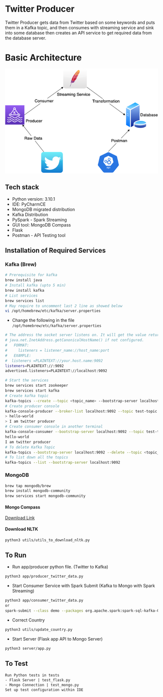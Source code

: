 
# Twitter Producer

Twitter Producer gets data from Twitter based on some keywords and puts them in a Kafka topic, and then consumes with streaming service and sink into some database then creates an API service to get required data from the database server.

# Basic Architecture

![structure](./architecture/Twitter-Producer.png)

## Tech stack
- Python version: 3.10.1
- IDE: PyCharmCE
- MongoDB migrated distribution
- Kafka Distribution
- PySpark - Spark Streaming
- GUI tool: MongoDB Compass
- Flask
- Postman - API Testing tool

## Installation of Required Services

### Kafka (Brew)

```bash
# Prerequisite for kafka
brew install java
# Install kafka (upto 5 min)
brew install kafka
# List services
brew services list
# May require to uncomment last 2 line as showed below
vi /opt/homebrew/etc/kafka/server.properties
```

- Change the following in the file `/opt/homebrew/etc/kafka/server.properties`

```bash
# The address the socket server listens on. It will get the value returned from
# java.net.InetAddress.getCanonicalHostName() if not configured.
#   FORMAT:
#     listeners = listener_name://host_name:port
#   EXAMPLE:
#  listeners =PLAINTEXT://your.host.name:9092
listeners=PLAINTEXT://:9092
advertised.listeners=PLAINTEXT://localhost:9092
```
```bash
# Start the services
brew services start zookeeper
brew services start kafka
# Create kafka topic
kafka-topics --create --topic <topic_name> --bootstrap-server localhost:9092 --replication-factor 1 --partitions 4
# Create producer console
kafka-console-producer --broker-list localhost:9092 --topic test-topic
> hello-world
> I am twitter producer
# Create consumer console in another terminal
kafka-console-consumer --bootstrap-server localhost:9092 --topic test-topic --from-beginning
hello-world
I am twitter producer
# To delete Kafka Topic
kafka-topics --bootstrap-server localhost:9092 --delete --topic <topic_name>
# To list down all the topics
kafka-topics --list --bootstrap-server localhost:9092
```

### MongoDB

```bash
brew tap mongodb/brew
brew install mongodb-community
brew services start mongodb-community
```

#### Mongo Compass

[Download Link](https://www.mongodb.com/docs/compass/current/install)

#### Download NLTK

```bash
python3 utils/utils_to_download_nltk.py
```
## To Run




- Run app/producer python file. (Twitter to Kafka)

```bash
python3 app/producer_twitter_data.py
```

- Start Consumer Service with Spark Submit (Kafka to Mongo with Spark Streaming)

```bash
python3 app/consumer_twitter_data.py
or
spark-submit --class demo --packages org.apache.spark:spark-sql-kafka-0-10_2.12:3.2.0,org.mongodb.spark:mongo-spark-connector_2.12:3.0.1 consumer.py
```

- Correct Country
```bash
python3 utils/update_country.py
```

- Start Server (Flask app API to Mongo Server)
```bash
python3 server/app.py
```

## To Test

```commandline
Run Python tests in tests
- Flask Server | test_flask.py
- Mongo Connection | test_mongo.py
Set up test configuration within IDE
```